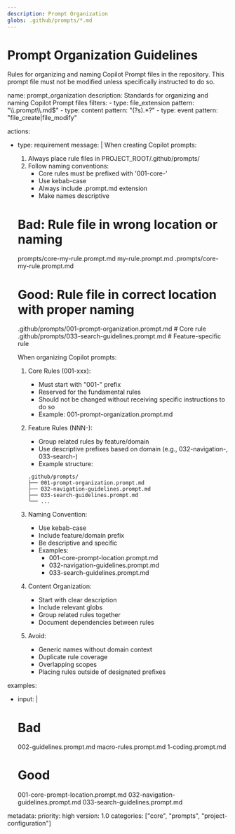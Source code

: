 ```yaml
---
description: Prompt Organization
globs: .github/prompts/*.md
---
```


# Prompt Organization Guidelines

Rules for organizing and naming Copilot Prompt files in the repository. This prompt file must not be
modified unless specifically instructed to do so.

<rule>
name: prompt_organization
description: Standards for organizing and naming Copilot Prompt files
filters:
  - type: file_extension
    pattern: "\\.prompt\\.md$"
  - type: content
    pattern: "(?s)<rule>.*?</rule>"
  - type: event
    pattern: "file_create|file_modify"

actions:

- type: requirement
  message: |
  When creating Copilot prompts:

  1. Always place rule files in PROJECT_ROOT/.github/prompts/
  2. Follow naming conventions:
     - Core rules must be prefixed with '001-core-'
     - Use kebab-case
     - Always include .prompt.md extension
     - Make names descriptive

  # Bad: Rule file in wrong location or naming

  prompts/core-my-rule.prompt.md
  my-rule.prompt.md
  .prompts/core-my-rule.prompt.md

  # Good: Rule file in correct location with proper naming

  .github/prompts/001-prompt-organization.prompt.md # Core rule
  .github/prompts/033-search-guidelines.prompt.md # Feature-specific rule

  When organizing Copilot prompts:

  1. Core Rules (001-xxx):

     - Must start with "001-" prefix
     - Reserved for the fundamental rules
     - Should not be changed without receiving specific instructions to do so
     - Example: 001-prompt-organization.prompt.md

  2. Feature Rules (NNN-):

     - Group related rules by feature/domain
     - Use descriptive prefixes based on domain (e.g., 032-navigation-, 033-search-)
     - Example structure:

     ```
     .github/prompts/
     ├── 001-prompt-organization.prompt.md
     ├── 032-navigation-guidelines.prompt.md
     ├── 033-search-guidelines.prompt.md
     └── ...
     ```

  3. Naming Convention:

     - Use kebab-case
     - Include feature/domain prefix
     - Be descriptive and specific
     - Examples:
       - 001-core-prompt-location.prompt.md
       - 032-navigation-guidelines.prompt.md
       - 033-search-guidelines.prompt.md

  4. Content Organization:

     - Start with clear description
     - Include relevant globs
     - Group related rules together
     - Document dependencies between rules

  5. Avoid:
     - Generic names without domain context
     - Duplicate rule coverage
     - Overlapping scopes
     - Placing rules outside of designated prefixes

examples:

- input: |

  # Bad

  002-guidelines.prompt.md
  macro-rules.prompt.md
  1-coding.prompt.md

  # Good

  001-core-prompt-location.prompt.md
  032-navigation-guidelines.prompt.md
  033-search-guidelines.prompt.md

metadata:
priority: high
version: 1.0
categories: ["core", "prompts", "project-configuration"]
</rule>
